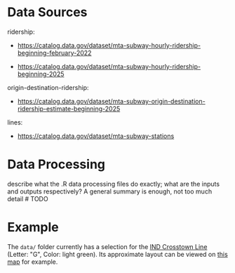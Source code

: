 # Data Sources

ridership:
- https://catalog.data.gov/dataset/mta-subway-hourly-ridership-beginning-february-2022

- https://catalog.data.gov/dataset/mta-subway-hourly-ridership-beginning-2025

origin-destination-ridership:
- https://catalog.data.gov/dataset/mta-subway-origin-destination-ridership-estimate-beginning-2025

lines:
- https://catalog.data.gov/dataset/mta-subway-stations

# Data Processing

describe what the .R data processing files do exactly; what are the inputs and outputs respectively? A general summary is enough, not too much detail # TODO


# Example

The `data/` folder currently has a selection for the [IND Crosstown Line](https://en.wikipedia.org/wiki/IND_Crosstown_Line#cite_note-ridership-1) (Letter: "G", Color: light green). Its approximate layout can be viewed on [this map](https://urbanrail.net/am/nyrk/new-york.htm) for example.



